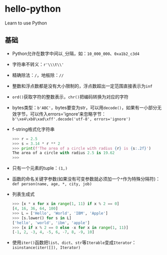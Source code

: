# hello-python

Learn to use Python

## 基础

- Python允许在数字中间以`_`分隔，如：`10_000_000`、`0xa1b2_c3d4`
- 字符串不转义：`r'\\\t\\'`
- 精确除法：`/`，地板除：`//`
- 整数和浮点数都是没有大小限制的，浮点数超出一定范围直接表示为`inf`
- `ord()`获取字符的整数表示，`chr()`把编码转换为对应的字符
- bytes类型：`b'ABC'`，bytes要变为str，可以用`decode()`，如果有一小部分无效字节，可以传入errors='ignore'来忽略字节：`b'\xe4\xb8\xad\xff'.decode('utf-8', errors='ignore')`
- f-string格式化字符串

  ```python
  >>> r = 2.5
  >>> s = 3.14 * r ** 2
  >>> print(f'The area of a circle with radius {r} is {s:.2f}')
  The area of a circle with radius 2.5 is 19.62
  >>>
  ```

- 只有一个元素的tuple：`(1,)`
- 函数的命名关键字参数(如果没有可变参数就必须加一个`*`作为特殊分隔符)：`def person(name, age, *, city, job)`
- 列表生成式

  ```python
  >>> [x * x for x in range(1, 11) if x % 2 == 0]
  [4, 16, 36, 64, 100]
  >>> L = ['Hello', 'World', 'IBM', 'Apple']
  >>> [s.lower() for s in L]
  ['hello', 'world', 'ibm', 'apple']
  >>> [x if x % 2 == 0 else -x for x in range(1, 11)]
  [-1, 2, -3, 4, -5, 6, -7, 8, -9, 10]
  ```

- 使用`iter()`函数把`list`、`dict`、`str`等`Iterable`变成`Iterator`：`isinstance(iter([]), Iterator)`
